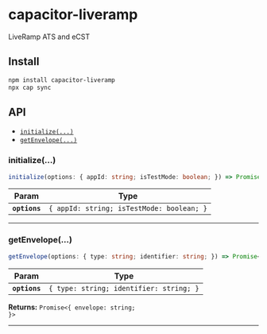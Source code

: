 # capacitor-liveramp

LiveRamp ATS and eCST

## Install

```bash
npm install capacitor-liveramp
npx cap sync
```

## API

<docgen-index>

* [`initialize(...)`](#initialize)
* [`getEnvelope(...)`](#getenvelope)

</docgen-index>

<docgen-api>
<!--Update the source file JSDoc comments and rerun docgen to update the docs below-->

### initialize(...)

```typescript
initialize(options: { appId: string; isTestMode: boolean; }) => Promise<void>
```

| Param         | Type                                                 |
| ------------- | ---------------------------------------------------- |
| **`options`** | <code>{ appId: string; isTestMode: boolean; }</code> |

--------------------


### getEnvelope(...)

```typescript
getEnvelope(options: { type: string; identifier: string; }) => Promise<{ envelope: string; }>
```

| Param         | Type                                               |
| ------------- | -------------------------------------------------- |
| **`options`** | <code>{ type: string; identifier: string; }</code> |

**Returns:** <code>Promise&lt;{ envelope: string; }&gt;</code>

--------------------

</docgen-api>
